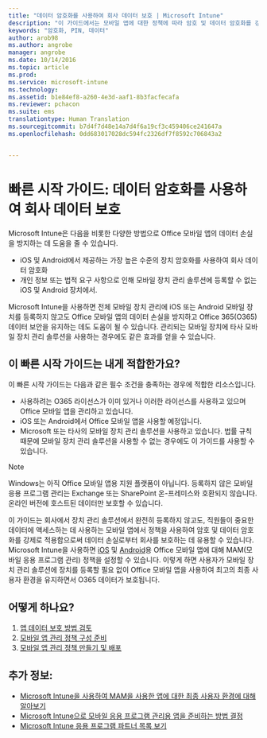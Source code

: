 ```yaml
---
title: "데이터 암호화를 사용하여 회사 데이터 보호 | Microsoft Intune"
description: "이 가이드에서는 모바일 앱에 대한 정책에 따라 암호 및 데이터 암호화를 강제로 사용하여 데이터 손실로부터 회사를 보호하는 데 유용합니다."
keywords: "암호화, PIN, 데이터"
author: arob98
ms.author: angrobe
manager: angrobe
ms.date: 10/14/2016
ms.topic: article
ms.prod: 
ms.service: microsoft-intune
ms.technology: 
ms.assetid: b1e84ef8-a260-4e3d-aaf1-8b3facfecafa
ms.reviewer: pchacon
ms.suite: ems
translationtype: Human Translation
ms.sourcegitcommit: b7d4f7d48e14a7d4f6a19cf3c459406ce241647a
ms.openlocfilehash: 0dd683017028dc594fc2326df7f8592c706843a2


---
```


# 빠른 시작 가이드: 데이터 암호화를 사용하여 회사 데이터 보호
Microsoft Intune은 다음을 비롯한 다양한 방법으로 Office 모바일 앱의 데이터 손실을 방지하는 데 도움을 줄 수 있습니다.
- iOS 및 Android에서 제공하는 가장 높은 수준의 장치 암호화를 사용하여 회사 데이터 암호화
- 개인 정보 또는 법적 요구 사항으로 인해 모바일 장치 관리 솔루션에 등록할 수 없는 iOS 및 Android 장치에서.

Microsoft Intune을 사용하면 전체 모바일 장치 관리에 iOS 또는 Android 모바일 장치를 등록하지 않고도 Office 모바일 앱의 데이터 손실을 방지하고 Office 365(O365) 데이터 보안을 유지하는 데도 도움이 될 수 있습니다. 관리되는 모바일 장치에 타사 모바일 장치 관리 솔루션을 사용하는 경우에도 같은 효과를 얻을 수 있습니다. 

## 이 빠른 시작 가이드는 내게 적합한가요?
이 빠른 시작 가이드는 다음과 같은 필수 조건을 충족하는 경우에 적합한 리소스입니다.
- 사용하려는 O365 라이선스가 이미 있거나 이러한 라이선스를 사용하고 있으며 Office 모바일 앱을 관리하고 있습니다.
- iOS 또는 Android에서 Office 모바일 앱을 사용할 예정입니다. 
- Microsoft 또는 타사의 모바일 장치 관리 솔루션을 사용하고 있습니다. 법률 규칙 때문에 모바일 장치 관리 솔루션을 사용할 수 없는 경우에도 이 가이드를 사용할 수 있습니다. 

> [!NOTE] 
> Windows는 아직 Office 모바일 앱용 지원 플랫폼이 아닙니다. 등록하지 않은 모바일 응용 프로그램 관리는 Exchange 또는 SharePoint 온-프레미스와 호환되지 않습니다. 온라인 버전에 호스트된 데이터만 보호할 수 있습니다.

이 가이드는 회사에서 장치 관리 솔루션에서 완전히 등록하지 않고도, 직원들이 중요한 데이터에 액세스하는 데 사용하는 모바일 앱에서 정책을 사용하여 암호 및 데이터 암호화를 강제로 적용함으로써 데이터 손실로부터 회사를 보호하는 데 유용할 수 있습니다. Microsoft Intune을 사용하면 [iOS](https://products.office.com/en-us/mobile/office-mobile-apps-for-ios) 및 [Android](https://products.office.com/en-us/mobile/office-mobile-apps-for-android)용 Office 모바일 앱에 대해 MAM(모바일 응용 프로그램 관리) 정책을 설정할 수 있습니다. 이렇게 하면 사용자가 모바일 장치 관리 솔루션에 장치를 등록할 필요 없이 Office 모바일 앱을 사용하여 최고의 최종 사용자 환경을 유지하면서 O365 데이터가 보호됩니다. 

## 어떻게 하나요?
1.  [앱 데이터 보호 방법 검토](/intune/deploy-use/protect-app-data-using-mobile-app-management-policies-with-microsoft-intune) 
2.  [모바일 앱 관리 정책 구성 준비](/intune/deploy-use/get-ready-to-configure-mobile-app-management-policies-with-microsoft-intune) 
3.  [모바일 앱 관리 정책 만들기 및 배포](/intune/deploy-use/create-and-deploy-mobile-app-management-policies-with-microsoft-intune) 

## 추가 정보:
- [Microsoft Intune을 사용하여 MAM을 사용한 앱에 대한 최종 사용자 환경에 대해 알아보기](/intune/deploy-use/end-user-experience-for-mam-enabled-apps-with-microsoft-intune)
- [Microsoft Intune으로 모바일 응용 프로그램 관리용 앱을 준비하는 방법 결정](/intune/deploy-use/decide-how-to-prepare-apps-for-mobile-application-management-with-microsoft-intune)
- [Microsoft Intune 응용 프로그램 파트너 목록 보기](https://www.microsoft.com/en-us/cloud-platform/microsoft-intune-partners)



<!--HONumber=Oct16_HO3-->


